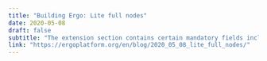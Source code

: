 ```yaml
---
title: "Building Ergo: Lite full nodes"
date: 2020-05-08
draft: false
subtitle: "The extension section contains certain mandatory fields including links for NiPoPoW and parameters for miner voting, such as current block size."
link: "https://ergoplatform.org/en/blog/2020_05_08_lite_full_nodes/"
---
```

